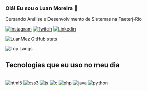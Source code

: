 ### Olá! Eu sou o Luan Moreira 👋

Cursando Análise e Desenvolvimento de Sistemas na Faeterj-Rio

[![Instagram](https://img.shields.io/badge/Instagram-E4405F?style=for-the-badge&logo=instagram&logoColor=white)](https://www.instagram.com/luanmez/)
[![Twitch](https://img.shields.io/badge/Twitch-9146FF?style=for-the-badge&logo=twitch&logoColor=white)](https://www.twitch.tv/luanmez)
[![Linkedin]([https://img.shields.io/badge/Twitch-9146FF?style=for-the-badge&logo=twitch&logoColor=white])](https://www.linkedin.com/in/luan-menezes-028b61282/)

![LuanMez GitHub stats](https://github-readme-stats.vercel.app/api?username=LuanMez&show_icons=true&theme=highcontrast)

![Top Langs](https://github-readme-stats.vercel.app/api/top-langs/?username=LuanMez&layout=compact&theme=highcontrast)

## Tecnologias que eu uso no meu dia

<div style="display: inline_block"><br/>
    <img align="center" alt="html5" src="https://img.shields.io/badge/HTML5-E34F26?style=for-the-badge&logo=html5&logoColor=white">
    <img align="center" alt="css3" src="https://img.shields.io/badge/CSS3-1572B6?style=for-the-badge&logo=css3&logoColor=white">
    <img align="center" alt="js" src="https://img.shields.io/badge/JavaScript-F7DF1E?style=for-the-badge&logo=javascript&logoColor=black">
    <img align="center" alt="c" src="https://img.shields.io/badge/C-00599C?style=for-the-badge&logo=c&logoColor=white">
    <img align="center" alt="php" src="https://img.shields.io/badge/PHP-777BB4?style=for-the-badge&logo=php&logoColor=white">
    <img align="center" alt="java" src="https://img.shields.io/badge/Java-ED8B00?style=for-the-badge&logo=openjdk&logoColor=white">
    <img align="center" alt="python" src="https://img.shields.io/badge/Python-3776AB?style=for-the-badge&logo=python&logoColor=white">
</div>
